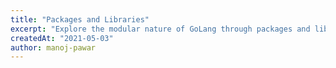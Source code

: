 ```yaml
---
title: "Packages and Libraries"
excerpt: "Explore the modular nature of GoLang through packages and libraries. Learn how to import and utilize external code to enhance your programs."
createdAt: "2021-05-03"
author: manoj-pawar
---
```

